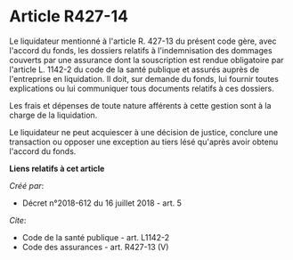 # Article R427-14

Le liquidateur mentionné à l'article R. 427-13 du présent code gère, avec l'accord du fonds, les dossiers relatifs à
l'indemnisation des dommages couverts par une assurance dont la souscription est rendue obligatoire par l'article L. 1142-2
du code de la santé publique et assurés auprès de l'entreprise en liquidation. Il doit, sur demande du fonds, lui fournir
toutes explications ou lui communiquer tous documents relatifs à ces dossiers. 

Les frais et dépenses de toute nature afférents à cette gestion sont à la charge de la liquidation. 

Le liquidateur ne peut acquiescer à une décision de justice, conclure une transaction ou opposer une exception au tiers lésé
qu'après avoir obtenu l'accord du fonds.

**Liens relatifs à cet article**

_Créé par_:

  - Décret n°2018-612 du 16 juillet 2018 - art. 5

_Cite_:

  - Code de la santé publique - art. L1142-2
  - Code des assurances - art. R427-13 (V)
